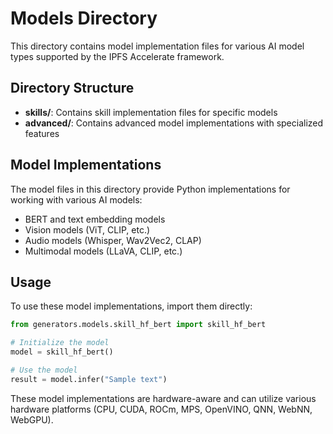 # Models Directory

This directory contains model implementation files for various AI model types supported by the IPFS Accelerate framework.

## Directory Structure

- **skills/**: Contains skill implementation files for specific models
- **advanced/**: Contains advanced model implementations with specialized features

## Model Implementations

The model files in this directory provide Python implementations for working with various AI models:

- BERT and text embedding models
- Vision models (ViT, CLIP, etc.)
- Audio models (Whisper, Wav2Vec2, CLAP)
- Multimodal models (LLaVA, CLIP, etc.)

## Usage

To use these model implementations, import them directly:

```python
from generators.models.skill_hf_bert import skill_hf_bert

# Initialize the model
model = skill_hf_bert()

# Use the model
result = model.infer("Sample text")
```

These model implementations are hardware-aware and can utilize various hardware platforms (CPU, CUDA, ROCm, MPS, OpenVINO, QNN, WebNN, WebGPU).